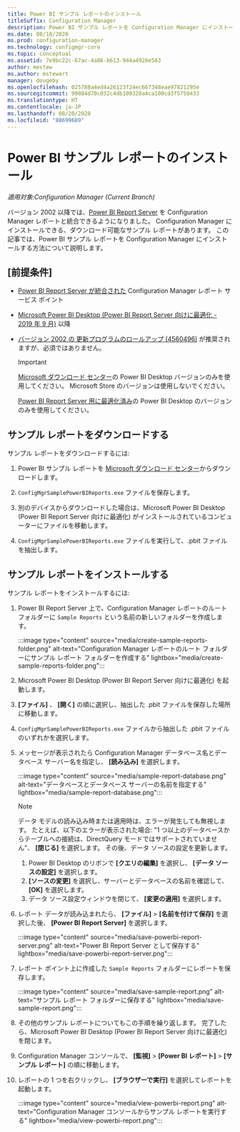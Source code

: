 ```yaml
---
title: Power BI サンプル レポートのインストール
titleSuffix: Configuration Manager
description: Power BI サンプル レポートを Configuration Manager にインストールする方法について説明します
ms.date: 08/18/2020
ms.prod: configuration-manager
ms.technology: configmgr-core
ms.topic: conceptual
ms.assetid: 7e9bc22c-67ac-4a86-b613-944a4928e583
author: mestew
ms.author: mstewart
manager: dougeby
ms.openlocfilehash: 025788a4ed4a26123f24ec667348eae97821295e
ms.sourcegitcommit: 99084d70c032c4db109328a4ca100cd3f5759433
ms.translationtype: HT
ms.contentlocale: ja-JP
ms.lasthandoff: 08/20/2020
ms.locfileid: "88699689"
---
```

# <a name="install-power-bi-sample-reports"></a>Power BI サンプル レポートのインストール
<!--5679791-->
*適用対象:Configuration Manager (Current Branch)*

バージョン 2002 以降では、[Power BI Report Server](/power-bi/report-server/get-started) を Configuration Manager レポートと統合できるようになりました。 Configuration Manager にインストールできる、ダウンロード可能なサンプル レポートがあります。 この記事では、Power BI サンプル レポートを Configuration Manager にインストールする方法について説明します。

## <a name="prerequisites"></a>[前提条件]

- [Power BI Report Server が統合された](powerbi-report-server.md) Configuration Manager レポート サービス ポイント

- [Microsoft Power BI Desktop (Power BI Report Server 向けに最適化 - 2019 年 9 月)](https://www.microsoft.com/download/details.aspx?id=57271) 以降

- [バージョン 2002 の 更新プログラムのロールアップ (4560496)](https://support.microsoft.com/help/4560496) が推奨されますが、必須ではありません。

    > [!IMPORTANT]
    > [Microsoft ダウンロード センター](https://www.microsoft.com/download/)の Power BI Desktop バージョンのみを使用してください。 Microsoft Store のバージョンは使用しないでください。
    >
    > [Power BI Report Server 用に最適化済み](/power-bi/report-server/install-powerbi-desktop)の Power BI Desktop のバージョンのみを使用してください。

## <a name="download-the-sample-reports"></a>サンプル レポートをダウンロードする

サンプル レポートをダウンロードするには:

1. Power BI サンプル レポートを [Microsoft ダウンロード センター](https://www.microsoft.com/download/details.aspx?id=101452)からダウンロードします。

1. `ConfigMgrSamplePowerBIReports.exe` ファイルを保存します。

1. 別のデバイスからダウンロードした場合は、Microsoft Power BI Desktop (Power BI Report Server 向けに最適化) がインストールされているコンピューターにファイルを移動します。

1. `ConfigMgrSamplePowerBIReports.exe` ファイルを実行して、.pbit ファイルを抽出します。

## <a name="install-the-sample-reports"></a>サンプル レポートをインストールする

サンプル レポートをインストールするには:

1. Power BI Report Server 上で、Configuration Manager レポートのルート フォルダーに `Sample Reports` という名前の新しいフォルダーを作成します。

    :::image type="content" source="media/create-sample-reports-folder.png" alt-text="Configuration Manager レポートのルート フォルダーにサンプル レポート フォルダーを作成する" lightbox="media/create-sample-reports-folder.png":::

1. Microsoft Power BI Desktop (Power BI Report Server 向けに最適化) を起動します。

1. **[ファイル]** 、 **[開く]** の順に選択し、抽出した .pbit ファイルを保存した場所に移動します。

1. `ConfigMgrSamplePowerBIReports.exe` ファイルから抽出した .pbit ファイルのいずれかを選択します。

1. メッセージが表示されたら Configuration Manager データベース名とデータベース サーバー名を指定し、 **[読み込み]** を選択します。

    :::image type="content" source="media/sample-report-database.png" alt-text="データベースとデータベース サーバーの名前を指定する" lightbox="media/sample-report-database.png":::

    > [!NOTE]
    > データ モデルの読み込み時または適用時は、エラーが発生しても無視します。 たとえば、以下のエラーが表示された場合: "1 つ以上のデータベースからテーブルへの接続は、DirectQuery モードではサポートされていません"、 **[閉じる]** を選択します。 その後、データ ソースの設定を更新します。
    >
    > 1. Power BI Desktop のリボンで **[クエリの編集]** を選択し、 **[データ ソースの設定]** を選択します。
    > 1. **[ソースの変更]** を選択し、サーバーとデータベースの名前を確認して、 **[OK]** を選択します。
    > 1. データ ソース設定ウィンドウを閉じて、 **[変更の適用]** を選択します。

1. レポート データが読み込まれたら、 **[ファイル]**  >  **[名前を付けて保存]** を選択した後、 **[Power BI Report Server]** を選択します。

    :::image type="content" source="media/save-powerbi-report-server.png" alt-text="Power BI Report Server として保存する" lightbox="media/save-powerbi-report-server.png":::

1. レポート ポイント上に作成した `Sample Reports` フォルダーにレポートを保存します。

    :::image type="content" source="media/save-sample-report.png" alt-text="サンプル レポート フォルダーに保存する" lightbox="media/save-sample-report.png":::

1. その他のサンプル レポートについてもこの手順を繰り返します。 完了したら、Microsoft Power BI Desktop (Power BI Report Server 向けに最適化) を閉じます。

1. Configuration Manager コンソールで、 **[監視]**  >  **[Power BI レポート]**  >  **[サンプル レポート]** の順に移動します。

1. レポートの 1 つを右クリックし、 **[ブラウザーで実行]** を選択してレポートを起動します。

    :::image type="content" source="media/view-powerbi-report.png" alt-text="Configuration Manager コンソールからサンプル レポートを実行する" lightbox="media/view-powerbi-report.png":::